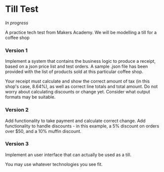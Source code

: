 # Till Test
*In progress*


A practice tech test from Makers Academy. We will be modelling a till for a coffee shop

### Version 1

Implement a system that contains the business logic to produce a receipt, based on a json price list and test orders. A sample .json file has been provided with the list of products sold at this particular coffee shop.

Your receipt must calculate and show the correct amount of tax (in this shop's case, 8.64%), as well as correct line totals and total amount. Do not worry about calculating discounts or change yet. Consider what output formats may be suitable.

### Version 2

Add functionality to take payment and calculate correct change.
Add functionality to handle discounts - in this example, a 5% discount on orders over $50, and a 10% muffin discount.

### Version 3

Implement an user interface that can actually be used as a till.

You may use whatever technologies you see fit.